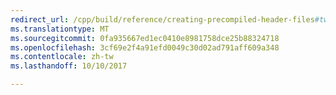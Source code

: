 ```yaml
---
redirect_url: /cpp/build/reference/creating-precompiled-header-files#two-choices-for-precompiling-code
ms.translationtype: MT
ms.sourcegitcommit: 0fa935667ed1ec0410e8981758dce25b88324718
ms.openlocfilehash: 3cf69e2f4a91efd0049c30d02ad791aff609a348
ms.contentlocale: zh-tw
ms.lasthandoff: 10/10/2017

---
```

